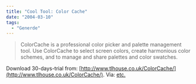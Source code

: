 ```yaml
---
title: "Cool Tool: Color Cache"
date: "2004-03-10"
tags:
  - "Generde"
---
```


> ColorCache is a professional color picker and palette management tool. Use ColorCache to select screen colors, create harmonious color schemes, and to manage and share palettes and color swatches.

Download 30-days-trial from: [http://www.tlhouse.co.uk/ColorCache/](http://www.tlhouse.co.uk/ColorCache/). Via: [etc.](http://www.fortysomething.ca/mt/etc/archives/004713.php)
